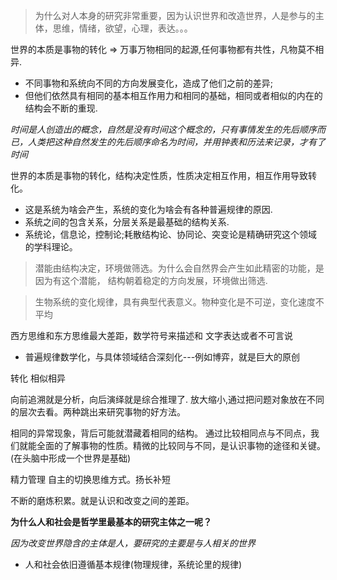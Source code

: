 >为什么对人本身的研究非常重要，因为认识世界和改造世界，人是参与的主体，思维，情绪，欲望，心理，表达。。。

世界的本质是事物的转化 => 万事万物相同的起源,任何事物都有共性，凡物莫不相异.

  + 不同事物和系统向不同的方向发展变化，造成了他们之前的差异;
  + 但他们依然具有相同的基本相互作用力和相同的基础，相同或者相似的内在的结构会不断的重现.

*时间是人创造出的概念，自然是没有时间这个概念的，只有事情发生的先后顺序而已，人类把这种自然发生的先后顺序命名为时间，并用钟表和历法来记录，才有了时间*


世界的本质是事物的转化，结构决定性质，性质决定相互作用，相互作用导致转化。

   + 这是系统为啥会产生，系统的变化为啥会有各种普遍规律的原因.
   + 系统之间的包含关系，分层关系是最基础的结构关系.
   + 系统论，信息论，控制论;耗散结构论、协同论、突变论是精确研究这个领域的学科理论。

> 潜能由结构决定，环境做筛选。为什么会自然界会产生如此精密的功能，是因为有这个潜能，
>结构朝着稳定的方向发展，环境做出筛选.

> 生物系统的变化规律，具有典型代表意义。物种变化是不可逆，变化速度不平均

西方思维和东方思维最大差距，数学符号来描述和 文字表达或者不可言说

   + 普遍规律数学化，与具体领域结合深刻化---例如博弈，就是巨大的原创

转化 相似相异

向前追溯就是分析，向后演绎就是综合推理了.   放大缩小,通过把问题对象放在不同的层次去看。两种跳出来研究事物的好方法。

相同的异常现象，背后可能就潜藏着相同的结构。  通过比较相同点与不同点，我们就能全面的了解事物的性质。精微的比较同与不同，是认识事物的途径和关键。(在头脑中形成一个世界是基础)

精力管理
自主的切换思维方式。扬长补短

不断的磨炼积累。就是认识和改变之间的差距。

**为什么人和社会是哲学里最基本的研究主体之一呢？**

   *因为改变世界隐含的主体是人，要研究的主要是与人相关的世界*

   + 人和社会依旧遵循基本规律(物理规律，系统论里的规律)
